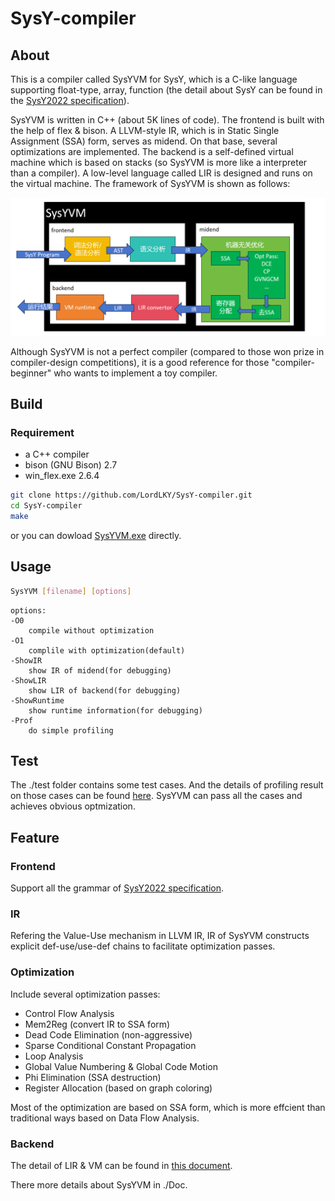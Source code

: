 # SysY-compiler

## About

This is a compiler called SysYVM for SysY, which is a C-like language supporting float-type, array, function (the detail about SysY can be found in the [SysY2022 specification](https://github.com/LordLKY/SysY-compiler/blob/main/Doc/SysY2022%E8%AF%AD%E8%A8%80%E5%AE%9A%E4%B9%89.pdf)).

SysYVM is written in C++ (about 5K lines of code). The frontend is built with the help of flex & bison. A LLVM-style IR, which is in Static Single Assignment (SSA) form, serves as midend. On that base, several optimizations are implemented. The backend is a self-defined virtual machine which is based on stacks (so SysYVM is more like a interpreter than a compiler). A low-level language called LIR is designed and runs on the virtual machine. The framework of SysYVM is shown as follows:

![SysYVM framework](https://github.com/LordLKY/SysY-compiler/blob/main/asset/SysYVM%20framework.png)

Although SysYVM is not a perfect compiler (compared to those won prize in compiler-design competitions), it is a good reference for those "compiler-beginner" who wants to implement a toy compiler.

## Build

### Requirement

- a C++ compiler
- bison (GNU Bison) 2.7
- win_flex.exe 2.6.4

```bash
git clone https://github.com/LordLKY/SysY-compiler.git
cd SysY-compiler
make
```

or you can dowload [SysYVM.exe](https://github.com/LordLKY/SysY-compiler/blob/main/SysYVM.exe) directly.

## Usage

```bash
SysYVM [filename] [options] 
```

```
options:
-O0
    compile without optimization
-O1
    complile with optimization(default)
-ShowIR
    show IR of midend(for debugging)
-ShowLIR
    show LIR of backend(for debugging)
-ShowRuntime
    show runtime information(for debugging)
-Prof
    do simple profiling
```

## Test

The ./test folder contains some test cases. And the details of profiling result on those cases can be found [here](https://github.com/LordLKY/SysY-compiler/blob/main/Doc/profiling_results.xlsx). SysYVM can pass all the cases and achieves obvious optmization.

## Feature

### Frontend

Support all the grammar of [SysY2022 specification](https://github.com/LordLKY/SysY-compiler/blob/main/Doc/SysY2022%E8%AF%AD%E8%A8%80%E5%AE%9A%E4%B9%89.pdf).

### IR

Refering the Value-Use mechanism in LLVM IR, IR of SysYVM constructs explicit def-use/use-def chains to facilitate optimization passes.

### Optimization

Include several optimization passes:

- Control Flow Analysis
- Mem2Reg (convert IR to SSA form)
- Dead Code Elimination (non-aggressive)
- Sparse Conditional Constant Propagation
- Loop Analysis
- Global Value Numbering & Global Code Motion
- Phi Elimination (SSA destruction)
- Register Allocation (based on graph coloring)

Most of the optimization are based on SSA form, which is more effcient than traditional ways based on Data Flow Analysis.

### Backend

The detail of LIR & VM can be found in [this document](https://github.com/LordLKY/SysY-compiler/blob/main/Doc/SysY%20LIR.docx).


There more details about SysYVM in ./Doc.